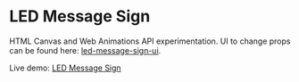 # LED Message Sign

HTML Canvas and Web Animations API experimentation. UI to change props can be found here: [led-message-sign-ui](https://github.com/gunnarbirnir/led-message-sign-ui).

Live demo: [LED Message Sign](https://master--willowy-tarsier-1357d9.netlify.app/)
